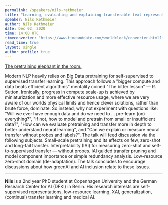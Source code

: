 ```yaml
---
permalink: /speakers/nils-rethmeier
title: "Learning, evaluating and explaining transferable text representations from grumpy Big Small Data."
speaker: Nils Rethmeier
author: Nils Rethmeier
date: Dec 02, 2020
time: 14:00 UTC
timeconverter: "https://www.timeanddate.com/worldclock/converter.html?iso=20201125T140000&p1=1440&p2=224&p3=179&p4=136&p5=676&p6=33&p7=152"
read_time: true
layout: single
author_profile: true
---
```


<a href="https://lolmythesis.com/" class="one-line">The pretraining elephant in the room.</a>

Modern NLP heavily relies on Big Data pretraining for self-supervised to supervised transfer learning. This approach follows a "bigger compute and data beats efficient algorithms" mentality coined "The bitter lesson" — R. Sutton. Ironically, progress in compute scale-up is achieved by miniaturization and more effective resource usage, where we are very aware of our worlds physical limits and hence clever solutions, rather than brute force, dominate. So instead, why not experiment with questions like: "Will we ever have enough data and do we need to ... pre-learn (on) everything?", "If not, how to model and pretrain from small or insufficient data?", "How can we evaluate pretraining and transfer more in depth to better understand neural learning", and "Can we explain or measure neural transfer without probes and labels?". The talk will feed discussion via the following subjects. Small-scale pretraining and its effects on few, zero-shot and long-tail transfer. Interpretability (IAI) for measuring zero-shot and self-to-supervised transfer — without probes. IAI guided transfer pruning and model component importance or simple redundancy analysis. Low-resource zero-shot domain (de-adaptation). The talk concludes to encourage discussions about how greenAI and AI inclusion relate to these issues.

<hr>

**Nils** is a 2nd year PhD student at Copenhagen University and the German Research Center for AI (DFKI) in Berlin. His research interests are self-supervised representations, low-resource learning, XAI, generalization, (continual) transfer learning and medical AI.
